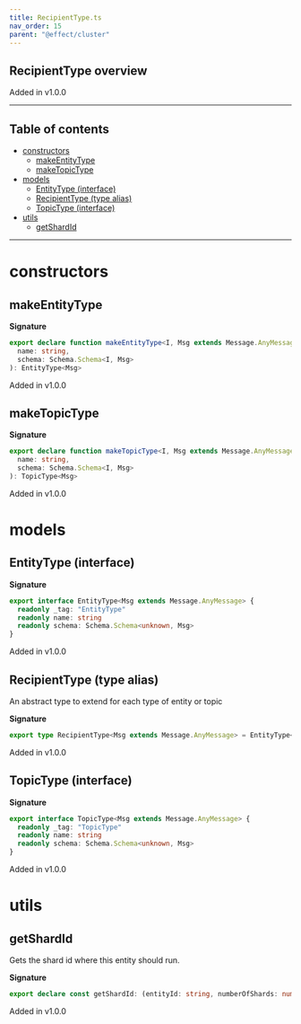 ```yaml
---
title: RecipientType.ts
nav_order: 15
parent: "@effect/cluster"
---
```


## RecipientType overview

Added in v1.0.0

---

<h2 class="text-delta">Table of contents</h2>

- [constructors](#constructors)
  - [makeEntityType](#makeentitytype)
  - [makeTopicType](#maketopictype)
- [models](#models)
  - [EntityType (interface)](#entitytype-interface)
  - [RecipientType (type alias)](#recipienttype-type-alias)
  - [TopicType (interface)](#topictype-interface)
- [utils](#utils)
  - [getShardId](#getshardid)

---

# constructors

## makeEntityType

**Signature**

```ts
export declare function makeEntityType<I, Msg extends Message.AnyMessage>(
  name: string,
  schema: Schema.Schema<I, Msg>
): EntityType<Msg>
```

Added in v1.0.0

## makeTopicType

**Signature**

```ts
export declare function makeTopicType<I, Msg extends Message.AnyMessage>(
  name: string,
  schema: Schema.Schema<I, Msg>
): TopicType<Msg>
```

Added in v1.0.0

# models

## EntityType (interface)

**Signature**

```ts
export interface EntityType<Msg extends Message.AnyMessage> {
  readonly _tag: "EntityType"
  readonly name: string
  readonly schema: Schema.Schema<unknown, Msg>
}
```

Added in v1.0.0

## RecipientType (type alias)

An abstract type to extend for each type of entity or topic

**Signature**

```ts
export type RecipientType<Msg extends Message.AnyMessage> = EntityType<Msg> | TopicType<Msg>
```

Added in v1.0.0

## TopicType (interface)

**Signature**

```ts
export interface TopicType<Msg extends Message.AnyMessage> {
  readonly _tag: "TopicType"
  readonly name: string
  readonly schema: Schema.Schema<unknown, Msg>
}
```

Added in v1.0.0

# utils

## getShardId

Gets the shard id where this entity should run.

**Signature**

```ts
export declare const getShardId: (entityId: string, numberOfShards: number) => ShardId.ShardId
```

Added in v1.0.0
